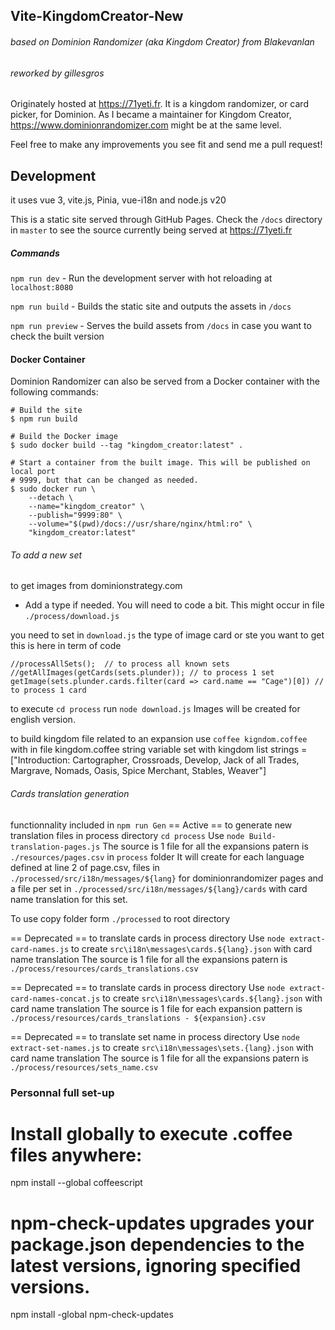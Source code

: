 ## Vite-KingdomCreator-New
###### based on Dominion Randomizer (aka Kingdom Creator) from Blakevanlan
###### reworked by gillesgros

Originately hosted at https://71yeti.fr.
It is a kingdom randomizer, or card picker, for Dominion.
As I became a maintainer for Kingdom Creator, https://www.dominionrandomizer.com might be at the same level.

Feel free to make any improvements you see fit and send me a pull request!

## Development
it uses vue 3, vite.js, Pinia, vue-i18n and node.js v20

This is a static site served through GitHub Pages. Check the `/docs` directory in `master` to see the source currently being served at https://71yeti.fr


##### Commands
`npm run dev` - Run the development server with hot reloading at `localhost:8080`

`npm run build` - Builds the static site and outputs the assets in `/docs`

`npm run preview` - Serves the build assets from `/docs` in case you want to check the built version

#### Docker Container

Dominion Randomizer can also be served from a Docker container with the
following commands:

```shell
# Build the site
$ npm run build

# Build the Docker image
$ sudo docker build --tag "kingdom_creator:latest" .

# Start a container from the built image. This will be published on local port
# 9999, but that can be changed as needed.
$ sudo docker run \
    --detach \
    --name="kingdom_creator" \
    --publish="9999:80" \
    --volume="$(pwd)/docs://usr/share/nginx/html:ro" \
    "kingdom_creator:latest"
```

###### To add a new set

to get images from dominionstrategy.com
 - Add a type if needed. You will need to code a bit.
   This might occur in file `./process/download.js`

you need to set in `download.js` the type of image card or ste you want to get
this is here in term of code

    //processAllSets();  // to process all known sets
    //getAllImages(getCards(sets.plunder)); // to process 1 set 
    getImage(sets.plunder.cards.filter(card => card.name == "Cage")[0]) // to process 1 card

to execute 
    `cd process`
run `node download.js`
Images will be created for english version.

to build kingdom file related to an expansion use
`coffee kigndom.coffee`
with in file kingdom.coffee
string variable set with kingdom list 
strings = ["Introduction: Cartographer, Crossroads, Develop, Jack of all Trades, Margrave, Nomads, Oasis, Spice Merchant, Stables, Weaver"]

###### Cards translation generation
functionnality included in `npm run Gen`
== Active ==
to generate new translation files in process directory 
`cd process`
Use `node Build-translation-pages.js`
The source is 1 file for all the expansions
patern is `./resources/pages.csv` in `process` folder
It will create for each language defined at line 2 of page.csv, files in 
`./processed/src/i18n/messages/${lang}` for dominionrandomizer pages and
a file per set in `./processed/src/i18n/messages/${lang}/cards` with card name translation for this set.

To use copy folder form `./processed` to root directory

== Deprecated ==
to translate cards in process directory 
Use `node extract-card-names.js`
to create `src\i18n\messages\cards.${lang}.json` with card name translation
The source is 1 file for all the expansions
patern is `./process/resources/cards_translations.csv`

== Deprecated ==
to translate cards in process directory 
Use `node extract-card-names-concat.js`
to create `src\i18n\messages\cards.${lang}.json` with card name translation
The source is 1 file for each expansion
pattern is `./process/resources/cards_translations - ${expansion}.csv`

== Deprecated ==
to translate set name in process directory 
Use `node extract-set-names.js`
to create `src\i18n\messages\sets.{lang}.json` with card name translation
The source is 1 file for all the expansions
patern is `./process/resources/sets_name.csv`


### Personnal full set-up

# Install globally to execute .coffee files anywhere:
npm install --global coffeescript
# npm-check-updates upgrades your package.json dependencies to the latest versions, ignoring specified versions.
npm install -global npm-check-updates